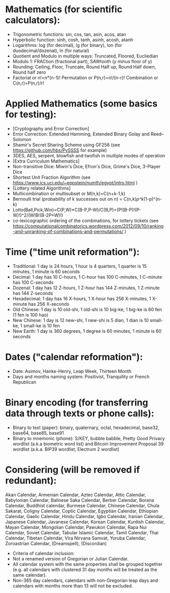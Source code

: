 # Mathematics (for scientific calculators):
* Trigonometric functions: sin, cos, tan, asin, acos, atan
* Hyperbolic function: sinh, cosh, tanh, asinh, acosh, atanh
* Logarithms: log (for decimal), lg (for binary), lon (for duodecimal/dozenal), ln (for natural)
* Quotient and Modulo in multiple ways: Truncated, Floored, Eucliedian
* Modulo 1: FRACtion (fractional part), SAWtooth (y minus floor of y)
* Rounding: Ceiling, Floor, Truncate, Round Half up, Round Half down, Round half zero
* Factorial or n!=n*(n-1)! Permutation or P(n,r)=n!/(n-r)! Combination or C(n,r)=P(n,r)/r!

# Applied Mathematics (some basics for testing):
* [Cryptography and Error Correction]
* Error Correction: Extended Hamming, Extended Binary Golay and Reed–Solomon
* Shamir's Secret Sharing Scheme using GF256 (see https://github.com/hbs/PySSSS for example)
* 3DES, AES, serpent, blowfish and twofish in multiple modes of operation
* [Extra Curriculum Mathematics]
* Non-transitive Dice: Miwin's Dice, Efron's Dice, Grime's Dice, 3-Player Dice
* Shortest Unit Fraction Algorithm (see https://www.ics.uci.edu/~eppstein/numth/egypt/intro.html )
* [Lottery related Algorithms]
* Multicombination or multisubset or M(n,k)=C(n+k-1,k)
* Bernoulli trial (probability of k successes out on n) = C(n,k)*p^k*(1-p)^(n-k)
* Lotto(Ball,Pick,Win)=C(P,W)*C(B-P,P-W)/C(B,P)=(P!(B-P)!(P-W)!)^2/(W!B!(B-2P+W)!)
* co-lexicographic ordering of the combinations, for lottery tickets (see https://computationalcombinatorics.wordpress.com/2012/09/10/ranking-and-unranking-of-combinations-and-permutations/ )

# Time ("time unit reformation"):
* Traditional: 1 day is 24 hours, 1 hour is 4 quarters, 1 quarter is 15 minutes, 1 minute is 60 seconds
* Decimal: 1 day has 10 C-hours, 1 C-hour has 100 C-minutes, 1 C-minute has 100 C-seconds
* Dozenal: 1 day has 12 Z-hours, 1 Z-hour has 144 Z-minutes, 1 Z-minute has 144 Z-seconds
* Hexadecimal: 1 day has 16 X-hours, 1 X-hour has 256 X-minutes, 1 X-minute has 256 X-seconds
* Old Chinese: 1 day is 10 old-shi, 1 old-shi is 10 big-ke, 1 big-ke is 60 fen (1 fen is 100 hao) 
* New Chinese: 1 day is 12 new-shi, 1 new-shi is 5 dian, 1 dian is 10 small-ke, 1 small-ke is 10 fen
* New Earth: 1 day is 360 degrees, 1 degree is 60 minutes, 1 minute is 60 seconds

# Dates ("calendar reformation"):
* Date: Asimov, Hanke-Henry, Leap Week, Thirteen Month
* Days and months naming system: Positivist, Tranquility or French Republican

# Binary encoding (for transferring data through texts or phone calls):
* Binary to text (paper): binary, quaternary, octal, hexadecimal,  base32, base64, base85, base91
* Binary to mnemonic (phone): S/KEY, bubble babble, Pretty Good Privacy wordlist (a.k.a biometric word list) and Bitcoin Improvement Proposal 39 wordlist (a.k.a. BIP39 wordlist, Electrum 2 wordlist)

# Considering (will be removed if redundant):
Akan Calendar, Armenian Calendar, Aztec Calendar, Attic Calendar, Babylonian Calendar, Balinese Saka Calendar, Berber Calendar, Borana Calendar, Buddhist calendar, Burmese Calendar, Chinese Calendar, Chula Sakarat, Coligny Calendar, Coptic Calendar, Egyptian Calendar, Ethiopian Calendar, Gaelic Calendar, Hindu Calendar, Igbo Calendar, Iranian Calendar, Japanese Calendar, Javanese Calendar, Korean Calendar, Kurdish Calendar, Mayan Calendar, Mongolian Calendar, Pawukon Calendar, Rapa Nui Calendar, Soviet Calendar, Tabular Islamic Calendar, Tamil Calendar, Thai Calendar, Tibetan Calendar, Vira Nirvana Samvat, Yoruba Calendar, Zoroastrian Calendar, (Dreamspell), (Discordian)
* Criteria of calendar inclusion:
* Not a renamed version of Gregorian or Julian Calendar.
* All calendar system with the same properties shall be grouped together (e.g. all calendars with clustered 31 day months will be treated as the same calendar).
* Non-365 day calendars, calendars with non-Gregorian leap days and calendars with months more than 13 will not be excluded.